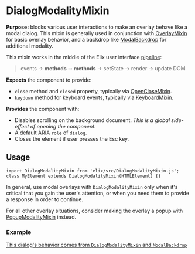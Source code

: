 # DialogModalityMixin

**Purpose:** blocks various user interactions to make an overlay behave like a modal dialog. This mixin is generally used in conjunction with [OverlayMixin](OverlayMixin) for basic overlay behavior, and a backdrop like [ModalBackdrop](ModalBackdrop) for additional modality.

This mixin works in the middle of the Elix user interface [pipeline](pipeline):

> events → **methods** ➞ **methods** → setState → render → update DOM

**Expects** the component to provide:
* `close` method and `closed` property, typically via [OpenCloseMixin](OpenCloseMixin).
* `keydown` method for keyboard events, typically via [KeyboardMixin](KeyboardMixin).

**Provides** the component with:
* Disables scrolling on the background document. *This is a global side-effect of opening the component.*
* A default ARIA `role` of `dialog`.
* Closes the element if user presses the Esc key.


## Usage

    import DialogModalityMixin from 'elix/src/DialogModalityMixin.js';
    class MyElement extends DialogModalityMixin(HTMLElement) {}

In general, use modal overlays with `DialogModalityMixin` only when it's critical that you gain the user's attention, or when you need them to provide a response in order to continue.

For all other overlay situations, consider making the overlay a popup with [PopupModalityMixin](PopupModalityMixin) instead.


### Example

[This dialog's behavior comes from `DialogModalityMixin` and `ModalBackdrop`](/demos/dialog.html)
